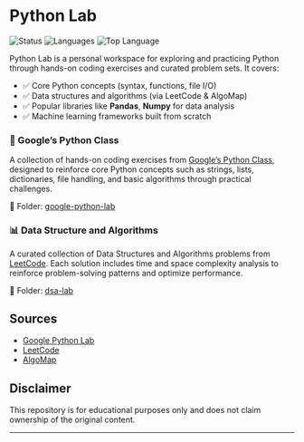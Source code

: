 # Python Lab

![Status](https://img.shields.io/badge/-Ongoing-F8B84F?style=flat&label=Project&labelColor=23555555)
![Languages](https://img.shields.io/github/languages/count/tmoesl/python-lab?label=Languages)
![Top Language](https://img.shields.io/github/languages/top/tmoesl/python-lab?color=white)

Python Lab is a personal workspace for exploring and practicing Python through hands-on coding exercises and curated problem sets. It covers:

- ✅ Core Python concepts (syntax, functions, file I/O)
- ✅ Data structures and algorithms (via LeetCode & AlgoMap)
- ✅ Popular libraries like **Pandas**, **Numpy** for data analysis
- ✅ Machine learning frameworks built from scratch


### 🧪 Google’s Python Class

A collection of hands-on coding exercises from [Google’s Python Class](https://developers.google.com/edu/python), designed to reinforce core Python concepts such as strings, lists, dictionaries, file handling, and basic algorithms through practical challenges.

📁 Folder: [google-python-lab](google-python-lab)

### 📊 Data Structure and Algorithms

A curated collection of Data Structures and Algorithms problems from [LeetCode](https://leetcode.com/). Each solution includes time and space complexity analysis to reinforce problem-solving patterns and optimize performance.

📁 Folder: [dsa-lab](dsa-lab)


## Sources
- [Google Python Lab](google-python-lab)
- [LeetCode](https://leetcode.com/)
- [AlgoMap](https://algomap.io/)

## Disclaimer

This repository is for educational purposes only and does not claim ownership of the original content.

---
